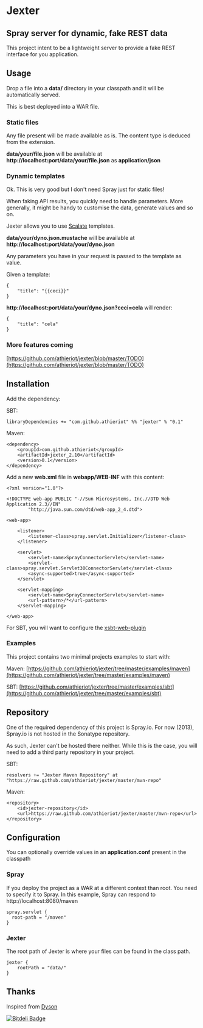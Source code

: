 # Jexter

## Spray server for dynamic, fake REST data

This project intent to be a lightweight server to provide a fake REST interface for you application.

## Usage

Drop a file into a __data/__ directory in your classpath and it will be automatically served.

This is best deployed into a WAR file.

### Static files

Any file present will be made available as is.
The content type is deduced from the extension.

__data/your/file.json__ will be available at __http://localhost:port/data/your/file.json__ as __application/json__

### Dynamic templates

Ok. This is very good but I don't need Spray just for static files!

When faking API results, you quickly need to handle parameters.
More generally, it might be handy to customise the data, generate values and so on.

Jexter allows you to use [Scalate](http://scalate.fusesource.org/) templates.

__data/your/dyno.json.mustache__ will be available at __http://localhost:port/data/your/dyno.json__

Any parameters you have in your request is passed to the template as value.

Given a template:

```
{
    "title": "{{ceci}}"
}
```

__http://localhost:port/data/your/dyno.json?ceci=cela__ will render:

```
{
    "title": "cela"
}
```

### More features coming

[https://github.com/athieriot/jexter/blob/master/TODO](https://github.com/athieriot/jexter/blob/master/TODO)

## Installation

Add the dependency:

SBT:
```
libraryDependencies += "com.github.athieriot" %% "jexter" % "0.1"
```

Maven:
```
<dependency>
    <groupId>com.github.athieriot</groupId>
    <artifactId>jexter_2.10</artifactId>
    <version>0.1</version>
</dependency>
```

Add a new __web.xml__ file in __webapp/WEB-INF__ with this content:

```
<?xml version="1.0"?>

<!DOCTYPE web-app PUBLIC "-//Sun Microsystems, Inc.//DTD Web Application 2.3//EN"
        "http://java.sun.com/dtd/web-app_2_4.dtd">

<web-app>

    <listener>
        <listener-class>spray.servlet.Initializer</listener-class>
    </listener>

    <servlet>
        <servlet-name>SprayConnectorServlet</servlet-name>
        <servlet-class>spray.servlet.Servlet30ConnectorServlet</servlet-class>
        <async-supported>true</async-supported>
    </servlet>

    <servlet-mapping>
        <servlet-name>SprayConnectorServlet</servlet-name>
        <url-pattern>/*</url-pattern>
    </servlet-mapping>

</web-app>
```

For SBT, you will want to configure the [xsbt-web-plugin](https://github.com/JamesEarlDouglas/xsbt-web-plugin)

### Examples

This project contains two minimal projects examples to start with:

Maven: [https://github.com/athieriot/jexter/tree/master/examples/maven](https://github.com/athieriot/jexter/tree/master/examples/maven)

SBT: [https://github.com/athieriot/jexter/tree/master/examples/sbt](https://github.com/athieriot/jexter/tree/master/examples/sbt)

## Repository

One of the required dependency of this project is Spray.io.
For now (2013), Spray.io is not hosted in the Sonatype repository.

As such, Jexter can't be hosted there neither.
While this is the case, you will need to add a third party repository in your project.

SBT:
```
resolvers += "Jexter Maven Repository" at "https://raw.github.com/athieriot/jexter/master/mvn-repo"
```

Maven:
```
<repository>
    <id>jexter-repository</id>
    <url>https://raw.github.com/athieriot/jexter/master/mvn-repo</url>
</repository>
```

## Configuration

You can optionally override values in an __application.conf__ present in the classpath

### Spray


If you deploy the project as a WAR at a different context than root.
You need to specify it to Spray.
In this example, Spray can respond to http://localhost:8080/maven

```
spray.servlet {
  root-path = "/maven"
}

```

### Jexter

The root path of Jexter is where your files can be found in the class path.

```
jexter {
    rootPath = "data/"
}
```

## Thanks

Inspired from [Dyson](https://github.com/webpro/dyson)


[![Bitdeli Badge](https://d2weczhvl823v0.cloudfront.net/athieriot/jexter/trend.png)](https://bitdeli.com/free "Bitdeli Badge")

